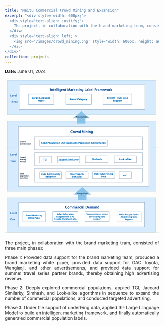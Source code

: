 ```yaml
---
title: "Meitu Commercial Crowd Mining and Expansion"
excerpt: "<div style='width: 600px;'>
  <div style='text-align: justify;'> 
    The project, in collaboration with the brand marketing team, consisted of three main phases: providing data support, applying different algorithms to mine the commercial population deeply, and automating the production of commercial populations.
  </div>
  <div style='text-align: left;'>
    <img src='/images/crowd_mining.png' style='width: 600px; height: auto; display: block;' alt='meitu membership user'>
  </div>
</div>"
collection: projects
---
```


<p class="page__date">
  <strong>
    <i class="fa fa-fw fa-calendar" aria-hidden="true"></i> 
    Date:
  </strong> 
  <time datetime="2024-06-01">
    June 01, 2024
  </time>
</p>

<img src='/images/crowd_mining.png' style='width: 800px; height: auto;'>

<p style="text-align: justify;">The project, in collaboration with the brand marketing team, consisted of three main phases:</p>


<p style="text-align: justify;">Phase 1: Provided data support for the brand marketing team, produced a brand marketing white paper, provided data support for GAC Toyota, Wanglaoji, and other advertisements, and provided data support for summer travel series partner brands, thereby obtaining high advertising revenue.</p>


<p style="text-align: justify;">Phase 2: Deeply explored commercial populations, applied TGI, Jaccard Similarity, Simhash, and Look-alike algorithms in sequence to expand the number of commercial populations, and conducted targeted advertising.</p>


<p style="text-align: justify;">Phase 3: Under the support of underlying data, applied the Large Language Model to build an intelligent marketing framework, and finally automatically generated commercial population labels.</p>





